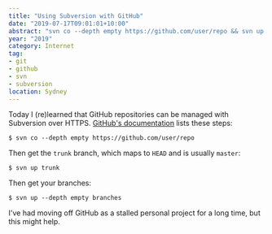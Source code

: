 ```yaml
---
title: "Using Subversion with GitHub"
date: "2019-07-17T09:01:01+10:00"
abstract: "svn co --depth empty https://github.com/user/repo && svn up trunk"
year: "2019"
category: Internet
tag:
- git
- github
- svn
- subversion
location: Sydney
---
```

Today I (re)learned that GitHub repositories can be managed with Subversion over HTTPS. [GitHub's documentation](https://help.github.com/en/articles/support-for-subversion-clients "GitHub Help: Support for Subversion clients") lists these steps:

    $ svn co --depth empty https://github.com/user/repo

Then get the `trunk` branch, which maps to `HEAD` and is usually `master`:

    $ svn up trunk

Then get your branches:

    $ svn up --depth empty branches

I've had moving off GitHub as a stalled personal project for a long time, but this might help.

